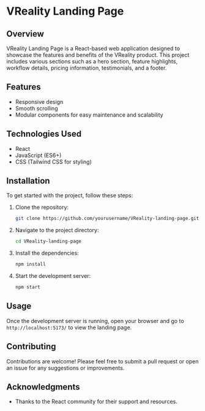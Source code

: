 # VReality Landing Page

## Overview
VReality Landing Page is a React-based web application designed to showcase the features and benefits of the VReality product. This project includes various sections such as a hero section, feature highlights, workflow details, pricing information, testimonials, and a footer.

## Features
- Responsive design
- Smooth scrolling
- Modular components for easy maintenance and scalability

## Technologies Used
- React
- JavaScript (ES6+)
- CSS (Tailwind CSS for styling)

## Installation
To get started with the project, follow these steps:

1. Clone the repository:
   ```bash
   git clone https://github.com/yourusername/VReality-landing-page.git
   ```
2. Navigate to the project directory:
   ```bash
   cd VReality-landing-page
   ```
3. Install the dependencies:
   ```bash
   npm install
   ```
4. Start the development server:
   ```bash
   npm start
   ```

## Usage
Once the development server is running, open your browser and go to `http://localhost:5173/` to view the landing page.

## Contributing
Contributions are welcome! Please feel free to submit a pull request or open an issue for any suggestions or improvements.

## Acknowledgments
- Thanks to the React community for their support and resources.
